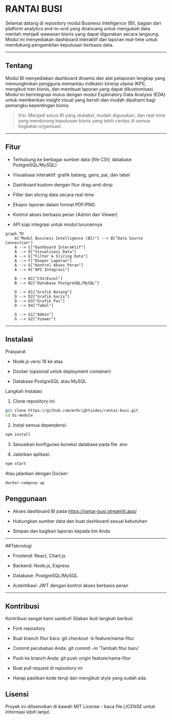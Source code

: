 # RANTAI BUSI

Selamat datang di repository modul Business Intelligence (BI), bagian dari platform analytics end-to-end yang dirancang untuk mengubah data mentah menjadi wawasan bisnis yang dapat digunakan secara langsung. Modul ini menyediakan dashboard interaktif dan laporan real-time untuk mendukung pengambilan keputusan berbasis data.

---

## Tentang

Modul BI menyediakan dashboard dinamis dan alat pelaporan lengkap yang memungkinkan pengguna memantau indikator kinerja utama (KPI), mengikuti tren bisnis, dan membuat laporan yang dapat dikustomisasi. Modul ini berintegrasi mulus dengan modul Exploratory Data Analysis (EDA) untuk memberikan insight visual yang bersih dan mudah dipahami bagi pemangku kepentingan bisnis.

> Visi: Menjadi solusi BI yang skalabel, mudah digunakan, dan real-time yang mendorong keputusan bisnis yang lebih cerdas di semua tingkatan organisasi.

---

## Fitur

- Terhubung ke berbagai sumber data (file CSV, database PostgreSQL/MySQL)

- Visualisasi interaktif: grafik batang, garis, pai, dan tabel

- Dashboard kustom dengan fitur drag-and-drop

- Filter dan slicing data secara real-time

- Ekspor laporan dalam format PDF/PNG

- Kontrol akses berbasis peran (Admin dan Viewer)

- API siap integrasi untuk modul turunannya

```mermaid
graph TD
    A["Modul Business Intelligence (BI)"] --> B["Data Source Connection"]
    A --> C["Dashboard Interaktif"]
    A --> D["Visualisasi Data"]
    A --> E["Filter & Slicing Data"]
    A --> F["Ekspor Laporan"]
    A --> G["Kontrol Akses Peran"]
    A --> H["API Integrasi"]

    B --> B1["CSV/Excel"]
    B --> B2["Database PostgreSQL/MySQL"]

    D --> D1["Grafik Batang"]
    D --> D2["Grafik Garis"]
    D --> D3["Grafik Pai"]
    D --> D4["Tabel"]

    G --> G1["Admin"]
    G --> G2["Viewer"]
```

---

## Instalasi

Prasyarat
- Node.js versi 18 ke atas

- Docker (opsional untuk deployment container)

- Database PostgreSQL atau MySQL

Langkah Instalasi
1. Clone repository ini:
```bash
git clone https://github.com/mrbrightsides/rantai-busi.git
cd bi-module
```

2. Instal semua dependensi:
```bash
npm install
```

3. Sesuaikan konfigurasi koneksi database pada file .env

4. Jalankan aplikasi:
```bash
npm start
```
Atau jalankan dengan Docker:
```bash
docker-compose up
```

## Penggunaan

- Akses dashboard BI pada https://rantai-busi.streamlit.app/

- Hubungkan sumber data dan buat dashboard sesuai kebutuhan

- Simpan dan bagikan laporan kepada tim Anda

---

##Teknologi

- Frontend: React, Chart.js

- Backend: Node.js, Express

- Database: PostgreSQL/MySQL

- Autentikasi: JWT dengan kontrol akses berbasis peran

---

## Kontribusi
Kontribusi sangat kami sambut! Silakan ikuti langkah berikut:

- Fork repository

- Buat branch fitur baru: git checkout -b feature/nama-fitur

- Commit perubahan Anda: git commit -m 'Tambah fitur baru'

- Push ke branch Anda: git push origin feature/nama-fitur

- Buat pull request di repository ini

- Harap pastikan kode teruji dan mengikuti style yang sudah ada.

## Lisensi

Proyek ini dilisensikan di bawah MIT License - baca file LICENSE untuk informasi lebih lanjut.
